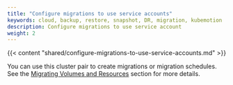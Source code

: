 ```yaml
---
title: "Configure migrations to use service accounts"
keywords: cloud, backup, restore, snapshot, DR, migration, kubemotion
description: Configure migrations to use service account
weight: 2
---
```


{{< content "shared/configure-migrations-to-use-service-accounts.md" >}}

You can use this cluster pair to create migrations or migration schedules.
See the [Migrating Volumes and Resources](/portworx-install-with-kubernetes/migration/#migrating-volumes-and-resources) section for more details.
